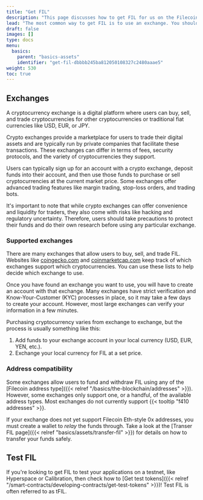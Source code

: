 ```yaml
---
title: "Get FIL"
description: "This page discusses how to get FIL for us on the Filecoin network."
lead: "The most common way to get FIL is to use an exchange. You should be aware of some specific steps when trying to transfer FIL from an exchange to your wallet."
draft: false
images: []
type: docs
menu:
  basics:
    parent: "basics-assets"
    identifier: "get-fil-dbbbb245ba812050108327c2480aaae5"
weight: 530
toc: true
---
```


## Exchanges

A cryptocurrency exchange is a digital platform where users can buy, sell, and trade cryptocurrencies for other cryptocurrencies or traditional fiat currencies like USD, EUR, or JPY.

Crypto exchanges provide a marketplace for users to trade their digital assets and are typically run by private companies that facilitate these transactions. These exchanges can differ in terms of fees, security protocols, and the variety of cryptocurrencies they support.

Users can typically sign up for an account with a crypto exchange, deposit funds into their account, and then use those funds to purchase or sell cryptocurrencies at the current market price. Some exchanges offer advanced trading features like margin trading, stop-loss orders, and trading bots.

It's important to note that while crypto exchanges can offer convenience and liquidity for traders, they also come with risks like hacking and regulatory uncertainty. Therefore, users should take precautions to protect their funds and do their own research before using any particular exchange.

### Supported exchanges

There are many exchanges that allow users to buy, sell, and trade FIL. Websites like [coingecko.com](https://www.coingecko.com/) and [coinmarketcap.com](https://coinmarketcap.com/currencies/filecoin/markets/) keep track of which exchanges support which cryptocurrencies. You can use these lists to help decide which exchange to use.

Once you have found an exchange you want to use, you will have to create an account with that exchange. Many exchanges have strict verification and Know-Your-Customer (KYC) processes in place, so it may take a few days to create your account. However, most large exchanges can verify your information in a few minutes.

Purchasing cryptocurrency varies from exchange to exchange, but the process is usually something like this:

1. Add funds to your exchange account in your local currency (USD, EUR, YEN, etc.).
1. Exchange your local currency for FIL at a set price.


### Address compatibility

Some exchanges allow users to fund and withdraw FIL using any of the [Filecoin address type]({{< relref "/basics/the-blockchain/addresses" >}}). However, some exchanges only support one, or a handful, of the available address types. Most exchanges do not currently support {{< tooltip "f410 addresses" >}}.

If your exchange does not yet support Filecoin Eth-style 0x addresses, you must create a wallet to _relay_ the funds through. Take a look at the [Transer FIL page]({{< relref "basics/assets/transfer-fil" >}}) for details on how to transfer your funds safely.

## Test FIL

If you're looking to get FIL to test your applications on a testnet, like Hyperspace or Calibration, then check how to [Get test tokens]({{< relref "/smart-contracts/developing-contracts/get-test-tokens" >}})! Test FIL is often referred to as tFIL.
